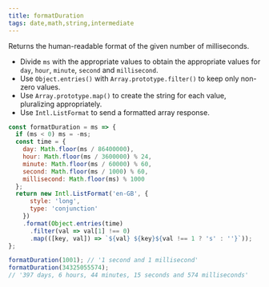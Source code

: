 ```yaml
---
title: formatDuration
tags: date,math,string,intermediate
---
```


Returns the human-readable format of the given number of milliseconds.

- Divide `ms` with the appropriate values to obtain the appropriate values for `day`, `hour`, `minute`, `second` and `millisecond`.
- Use `Object.entries()` with `Array.prototype.filter()` to keep only non-zero values.
- Use `Array.prototype.map()` to create the string for each value, pluralizing appropriately.
- Use `Intl.ListFormat` to send a formatted array response.

```js
const formatDuration = ms => {
  if (ms < 0) ms = -ms;
  const time = {
    day: Math.floor(ms / 86400000),
    hour: Math.floor(ms / 3600000) % 24,
    minute: Math.floor(ms / 60000) % 60,
    second: Math.floor(ms / 1000) % 60,
    millisecond: Math.floor(ms) % 1000
  };
  return new Intl.ListFormat('en-GB', {
      style: 'long',
      type: 'conjunction'
    })
    .format(Object.entries(time)
      .filter(val => val[1] !== 0)
      .map(([key, val]) => `${val} ${key}${val !== 1 ? 's' : ''}`));
};
```

```js
formatDuration(1001); // '1 second and 1 millisecond'
formatDuration(34325055574);
// '397 days, 6 hours, 44 minutes, 15 seconds and 574 milliseconds'
```
